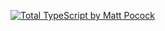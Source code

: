 <a href="https://totaltypescript.com/"><img src="https://res.cloudinary.com/total-typescript/image/upload/v1714636660/pro-essentials-github-cover_gw2bah.png" alt="Total TypeScript by Matt Pocock" /></a>
